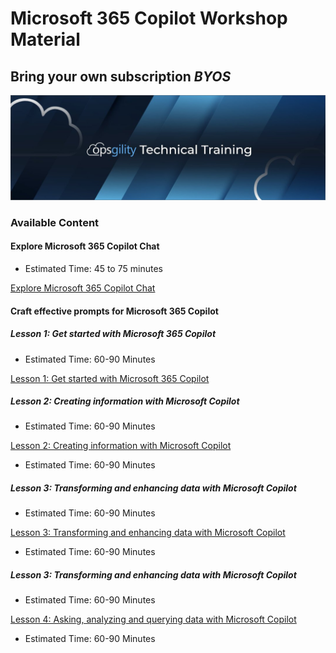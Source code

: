 # Microsoft 365 Copilot Workshop Material 

## Bring your own subscription *BYOS* 

![](/media/ops-header.png)


### Available Content 

#### Explore Microsoft 365 Copilot Chat

- Estimated Time: 45 to 75 minutes

[Explore Microsoft 365 Copilot Chat](/CopilotChat/instructions.md)


#### Craft effective prompts for Microsoft 365 Copilot 

##### Lesson 1: Get started with Microsoft 365 Copilot

- Estimated Time: 60-90 Minutes

[Lesson 1: Get started with Microsoft 365 Copilot](/Copilot/lesson1.md)

##### Lesson 2: Creating information with Microsoft Copilot

- Estimated Time: 60-90 Minutes

[Lesson 2: Creating information with Microsoft Copilot](/Copilot/lesson2.md)

- Estimated Time: 60-90 Minutes

##### Lesson 3: Transforming and enhancing data with Microsoft Copilot

- Estimated Time: 60-90 Minutes

[Lesson 3: Transforming and enhancing data with Microsoft Copilot](/Copilot/lesson3.md)

- Estimated Time: 60-90 Minutes

##### Lesson 3: Transforming and enhancing data with Microsoft Copilot

- Estimated Time: 60-90 Minutes

[Lesson 4: Asking, analyzing and querying data with Microsoft Copilot](/Copilot/lesson4.md)

- Estimated Time: 60-90 Minutes